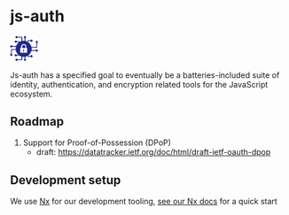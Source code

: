 # js-auth

<img src="https://github.com/js-auth/js-auth/blob/main/docs/encryption-icon.svg?raw=true" width="50">

Js-auth has a specified goal to eventually be a batteries-included suite of
identity, authentication, and encryption related tools for the JavaScript
ecosystem.

## Roadmap

1. Support for Proof-of-Possession (DPoP)
   - draft: https://datatracker.ietf.org/doc/html/draft-ietf-oauth-dpop

## Development setup

We use [Nx](https://nx.dev) for our development tooling,
[see our Nx docs](https://github.com/js-auth/js-auth/blob/main/docs/nx.md) for a quick start

